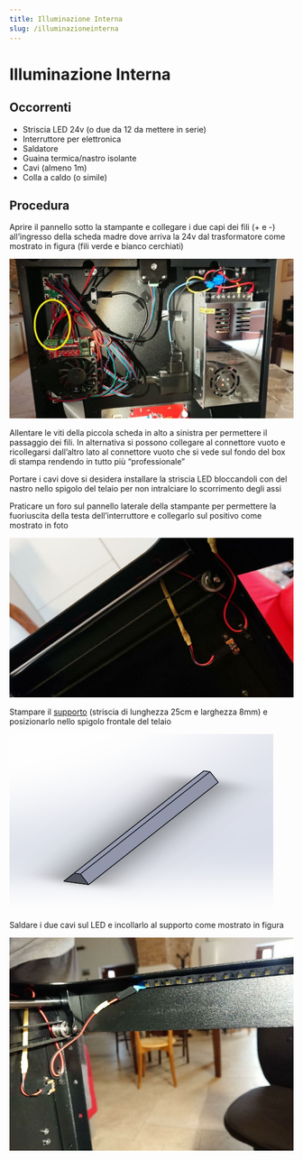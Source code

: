 ```yaml
---
title: Illuminazione Interna
slug: /illuminazioneinterna
---
```

# Illuminazione Interna

## Occorrenti

* Striscia LED 24v (o due da 12 da mettere in serie)
* Interruttore per elettronica
* Saldatore
* Guaina termica/nastro isolante
* Cavi (almeno 1m)
* Colla a caldo (o simile)

## Procedura
Aprire il pannello sotto la stampante e collegare i due capi dei fili (+ e -) all’ingresso della scheda madre dove arriva la 24v dal trasformatore come mostrato in figura (fili verde e bianco cerchiati)

[![](/img/illuminazioneInterna1.jpg)](/img/illuminazioneInterna1.jpg)

Allentare le viti della piccola scheda in alto a sinistra per permettere il passaggio dei fili. In alternativa si possono collegare al connettore vuoto e ricollegarsi dall’altro lato al connettore vuoto che si vede sul fondo del box di stampa rendendo in tutto più “professionale”

Portare i cavi dove si desidera installare la striscia LED bloccandoli con del nastro nello spigolo del telaio per non intralciare lo scorrimento degli assi

Praticare un foro sul pannello laterale della stampante per permettere la fuoriuscita della testa dell’interruttore e collegarlo sul positivo come mostrato in foto

[![](/img/illuminazioneInterna2.jpg)](/img/illuminazioneInterna2.jpg)

Stampare il [supporto](https://cdn.discordapp.com/attachments/699744326363906178/751927932649340928/support_25cm.STL) (striscia di lunghezza 25cm e larghezza 8mm) e posizionarlo nello spigolo frontale del telaio

[![](/img/illuminazioneInterna3.png)](/img/illuminazioneInterna3.png)

Saldare i due cavi sul LED e incollarlo al supporto come mostrato in figura

[![](/img/illuminazioneInterna4.jpg)](/img/illuminazioneInterna4.jpg)
